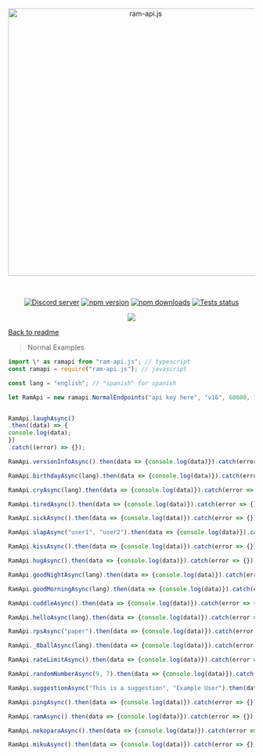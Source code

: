<div align="center">
  <br />
  <p>
    <a href="https://api.rambot.xyz"><img src="https://gamearoo.top/ram/ramapijs.png" width="546" alt="ram-api.js" /></a>
  </p>
  <br />
  <p>
    <a href="https://discord.gg/q3ycRjBG9q"><img src="https://img.shields.io/discord/1068088656377692170?color=5865F2&logo=discord&logoColor=white" alt="Discord server" /></a>
    <a href="https://www.npmjs.com/package/ram-api.js"><img src="https://img.shields.io/npm/v/ram-api.js.svg" alt="npm version" /></a>
    <a href="https://www.npmjs.com/package/ram-api.js"><img src="https://img.shields.io/npm/dt/ram-api.js.svg?maxAge=3600" alt="npm downloads" /></a>
    <a href="https://github.com/Gamearoos-development/ram-api.js/actions"><img src="https://github.com/Gamearoos-development/ram-api.js/actions/workflows/text.yml/badge.svg" alt="Tests status" /></a>
    
  </p>
  <a href="https://nodei.co/npm/ram-api.js/"><img src="https://nodei.co/npm/ram-api.js.png?downloads=true&downloadRank=true&stars=true"></a>
</div>

[Back to readme](../README.md)

> Normal Examples

```javascript
import \* as ramapi from "ram-api.js"; // typescript
const ramapi = require("ram-api.js"); // javascript

const lang = "english"; // "spanish" for spanish

let RamApi = new ramapi.NormalEndpoints("api key here", "v16", 60000, 1);


RamApi.laughAsync()
.then((data) => {
console.log(data);
})
.catch((error) => {});

RamApi.versionInfoAsync().then(data => {console.log(data)}).catch(error => {})

RamApi.birthdayAsync(lang).then(data => {console.log(data)}).catch(error => {})

RamApi.cryAsync(lang).then(data => {console.log(data)}).catch(error => {})

RamApi.tiredAsync().then(data => {console.log(data)}).catch(error => {})

RamApi.sickAsync().then(data => {console.log(data)}).catch(error => {})

RamApi.slapAsync("user1", "user2").then(data => {console.log(data)}).catch(error => {})

RamApi.kissAsync().then(data => {console.log(data)}).catch(error => {})

RamApi.hugAsync().then(data => {console.log(data)}).catch(error => {})

RamApi.goodNightAsync(lang).then(data => {console.log(data)}).catch(error => {})

RamApi.goodMorningAsync(lang).then(data => {console.log(data)}).catch(error => {})

RamApi.cuddleAsync().then(data => {console.log(data)}).catch(error => {})

RamApi.helloAsync(lang).then(data => {console.log(data)}).catch(error => {})

RamApi.rpsAsync("paper").then(data => {console.log(data)}).catch(error => {})

RamApi._8ballAsync(lang).then(data => {console.log(data)}).catch(error => {})

RamApi.rateLimitAsync().then(data => {console.log(data)}).catch(error => {})

RamApi.randomNumberAsync(9, 7).then(data => {console.log(data)}).catch(error => {})

RamApi.suggestionAsync("This is a suggestion", "Example User").then(data => {console.log(data)}).catch(error => {})

RamApi.pingAsync().then(data => {console.log(data)}).catch(error => {})

RamApi.ramAsync().then(data => {console.log(data)}).catch(error => {})

RamApi.nekoparaAsync().then(data => {console.log(data)}).catch(error => {})

RamApi.mikuAsync().then(data => {console.log(data)}).catch(error => {})
```
